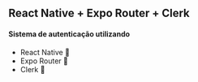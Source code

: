 ## React Native + Expo Router + Clerk 

#### Sistema de autenticação utilizando 

- React Native 📲
- Expo Router 🌱
- Clerk 🔐

>


